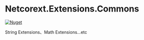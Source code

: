 # Netcorext.Extensions.Commons

[![Nuget](https://img.shields.io/nuget/v/Netcorext.Extensions.Commons)](https://www.nuget.org/packages/Netcorext.Extensions.Commons)

String Extensions、Math Extensions...etc